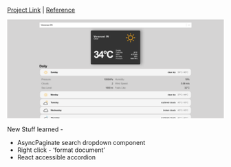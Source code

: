 [Project Link](https://incredible-mermaid-41dd11.netlify.app/)  |  [Reference](https://www.youtube.com/watch?v=Reny0cTTv24)

![screenshot](screenshot.png)  

New Stuff learned - 
- AsyncPaginate search dropdown component
- Right click - ‘format document’
- React accessible accordion

